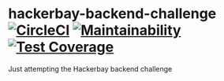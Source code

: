 # hackerbay-backend-challenge [![CircleCI](https://circleci.com/gh/katunold/hackerbay-backend-challenge.svg?style=svg)](https://circleci.com/gh/katunold/hackerbay-backend-challenge) [![Maintainability](https://api.codeclimate.com/v1/badges/a3fb70f7bd621e51e5d7/maintainability)](https://codeclimate.com/github/katunold/hackerbay-backend-challenge/maintainability) [![Test Coverage](https://api.codeclimate.com/v1/badges/a3fb70f7bd621e51e5d7/test_coverage)](https://codeclimate.com/github/katunold/hackerbay-backend-challenge/test_coverage)
Just attempting the Hackerbay backend challenge 
